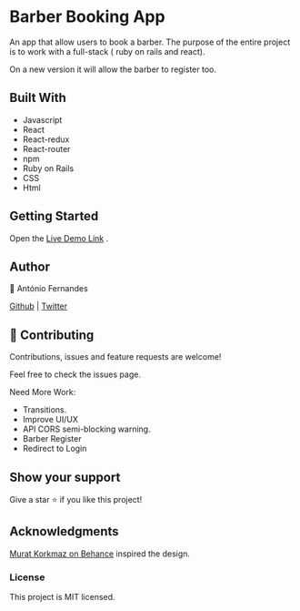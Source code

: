 # Barber Booking App
An app that allow users to book a barber. The purpose of the entire project is to work with a full-stack ( ruby on rails and react).


On a new version it will allow the barber to register too.

## Built With
- Javascript
- React
- React-redux
- React-router
- npm
- Ruby on Rails
- CSS 
- Html

## Getting Started

Open the [Live Demo Link](https://antoniobarberapi.herokuapp.com/) .

## Author

👤 António Fernandes

[Github](https://github.com/trox115) | [Twitter](https://twitter.com/rock_67) 

## 🤝 Contributing
Contributions, issues and feature requests are welcome!

Feel free to check the issues page.

Need More Work:
- Transitions.
- Improve UI/UX
- API CORS semi-blocking warning.
- Barber Register
- Redirect to Login

## Show your support
Give a star ⭐️ if you like this project!

## Acknowledgments

[Murat Korkmaz on Behance](https://www.behance.net/gallery/26425031/Vespa-Responsive-Redesign) inspired the design.

### License

This project is MIT licensed.